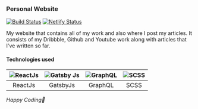 ### Personal Website
[![Build Status](https://travis-ci.com/prvnbist/portfolio.svg?branch=master)](https://travis-ci.com/prvnbist/portfolio)  [![Netlify Status](https://api.netlify.com/api/v1/badges/9c2f4e90-5aee-4cf5-840d-6065871f2daa/deploy-status)](https://app.netlify.com/sites/prvnbist/deploys)

My website that contains all of my work and also where I post my articles. It consists of my Dribbble, Github and Youtube work along with articles that I've written so far.

#### Technologies used

| ![ReactJs](https://res.cloudinary.com/prvnbist/image/upload/c_scale,h_80/v1564054850/React.js_logo-512_bvpygm.png "ReactJs")        | ![Gatsby Js](https://res.cloudinary.com/prvnbist/image/upload/c_scale,h_80/v1564911436/501d6cf2-14a1-460e-a7c2-4b63c2a98e61_vmzk5k.png "Gatsby Js")           | ![GraphQL](https://res.cloudinary.com/prvnbist/image/upload/c_scale,h_80/v1564911534/logo_jlv26i.png "GraphQL")  | ![SCSS](https://res.cloudinary.com/prvnbist/image/upload/c_scale,h_80/v1564911710/seal-color-aef0354c_gm0rwy.png "SCSS")
|:---:|:---:|:---:|:---:|
| ReactJs | GatsbyJs | GraphQL | SCSS |

*Happy Coding🎉*